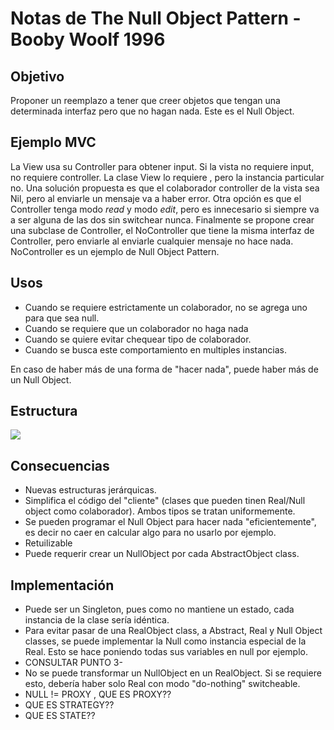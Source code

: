 # Notas de The Null Object Pattern - Booby Woolf 1996

## Objetivo
Proponer un reemplazo a tener que creer objetos que tengan una determinada interfaz pero que no hagan nada. Este es el Null Object.

## Ejemplo MVC
La View usa su Controller para obtener input. Si la vista no requiere input, no requiere controller. La clase View lo requiere , pero la instancia particular no. Una solución propuesta es que el colaborador controller de la vista sea Nil, pero al enviarle un mensaje va a haber error. Otra opción es que el Controller tenga modo *read* y modo *edit*, pero es innecesario si siempre va a ser alguna de las dos sin switchear nunca. Finalmente se propone crear una subclase de Controller, el NoController que tiene la misma interfaz de Controller, pero enviarle al enviarle cualquier mensaje no hace nada. NoController es un ejemplo de Null Object Pattern.

## Usos
- Cuando se requiere estrictamente un colaborador, no se agrega uno para que sea null.
- Cuando se requiere que un colaborador no haga nada
- Cuando se quiere evitar chequear tipo de colaborador.
- Cuando se busca este comportamiento en multiples instancias.

En caso de haber más de una forma de "hacer nada", puede haber más de un Null Object.

## Estructura
![](assets/null_object_structure.png)


## Consecuencias
- Nuevas estructuras jerárquicas.
- Simplifica el código del "cliente" (clases que pueden tinen Real/Null object como colaborador). Ambos tipos se tratan uniformemente.
- Se pueden programar el Null Object para hacer nada "eficientemente", es decir no caer en calcular algo para no usarlo por ejemplo.
- Retuilizable
- Puede requerir crear un NullObject por cada AbstractObject class.

## Implementación
- Puede ser un Singleton, pues como no mantiene un estado, cada instancia de la clase sería idéntica.
- Para evitar pasar de una RealObject class, a Abstract, Real y Null Object classes, se puede implementar la Null como instancia especial de la Real. Esto se hace poniendo todas sus variables en null por ejemplo. 
- CONSULTAR PUNTO 3-
- No se puede transformar un NullObject en un RealObject. Si se requiere esto, debería haber solo Real con modo "do-nothing" switcheable.
- NULL != PROXY , QUE ES PROXY??
- QUE ES STRATEGY??
- QUE ES STATE??